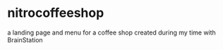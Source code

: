 # nitrocoffeeshop
a landing page and menu for a coffee shop created during my time with BrainStation
